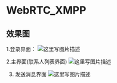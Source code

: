 # WebRTC_XMPP

## 效果图

1.登录界面：
![这里写图片描述](http://img.blog.csdn.net/20160125201404382)

2.主界面(联系人列表界面)
![这里写图片描述](http://img.blog.csdn.net/20160125201515560)

3. 发送消息界面
![这里写图片描述](http://img.blog.csdn.net/20160125201538779)
